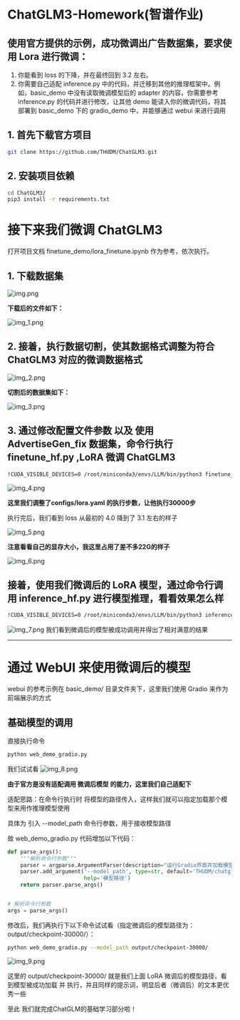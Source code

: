 # ChatGLM3-Homework(智谱作业)

## 使用官方提供的示例，成功微调出广告数据集，要求使用 Lora 进行微调：

1. 你能看到 loss 的下降，并在最终回到 3.2 左右。
2. 你需要自己适配 inference.py 中的代码，并迁移到其他的推理框架中。例如，basic_demo 中没有读取微调模型后的 adapter 的内容，你需要参考 inference.py 的代码并进行修改，让其他 demo 能读入你的微调代码，将其部署到 basic_demo 下的 gradio_demo 中，并能够通过 webui 来进行调用

## 1. 首先下载官方项目
```bash
git clone https://github.com/THUDM/ChatGLM3.git
```

## 2. 安装项目依赖
```bash
cd ChatGLM3/
pip3 install -r requirements.txt
```

# 接下来我们微调 ChatGLM3
打开项目文档 finetune_demo/lora_finetune.ipynb 作为参考，依次执行。

## 1. 下载数据集
![img.png](img.png)


**下载后的文件如下：**

![img_1.png](img_1.png)

## 2. 接着，执行数据切割，使其数据格式调整为符合 ChatGLM3 对应的微调数据格式
![img_2.png](img_2.png)


**切割后的数据集如下：**

![img_3.png](img_3.png)

## 3. 通过修改配置文件参数 以及 使用AdvertiseGen_fix 数据集，命令行执行 finetune_hf.py ,LoRA 微调 ChatGLM3
```bash
!CUDA_VISIBLE_DEVICES=0 /root/miniconda3/envs/LLM/bin/python3 finetune_hf.py  data/AdvertiseGen_fix  THUDM/chatglm3-6b  configs/lora.yaml
```
![img_4.png](img_4.png)

**这里我们调整了configs/lora.yaml 的执行步数，让他执行30000步**

执行完后，我们看到 loss 从最初的 4.0 降到了 3.1 左右的样子

![img_5.png](img_5.png)

**注意看看自己的显存大小，我这里占用了差不多22G的样子**

![img_6.png](img_6.png)

## 接着，使用我们微调后的 LoRA 模型，通过命令行调用 inference_hf.py 进行模型推理，看看效果怎么样
```bash
!CUDA_VISIBLE_DEVICES=0 /root/miniconda3/envs/LLM/bin/python3 inference_hf.py output/checkpoint-30000/ --prompt "类型#裙*版型#显瘦*材质#网纱*风格#性感*裙型#百褶*裙下摆#压褶*裙长#连衣裙*裙衣门襟#拉链*裙衣门襟#套头*裙款式#拼接*裙款式#拉链*裙款式#木耳边*裙款式#抽褶*裙款式#不规则"
```
![img_7.png](img_7.png)
我们看到微调后的模型被成功调用并得出了相对满意的结果

---

# 通过 WebUI 来使用微调后的模型
webui 的参考示例在 basic_demo/ 目录文件夹下，这里我们使用 Gradio 来作为前端展示的方式

## 基础模型的调用
直接执行命令
```bash
python web_demo_gradio.py
```
我们试试看
![img_8.png](img_8.png)

**由于官方是没有适配调用 微调后模型 的能力，这里我们自己适配下**

适配思路：在命令行执行时 将模型的路径传入，这样我们就可以指定加载那个模型来用作推理模型使用

具体为 引入 --model_path 命令行参数，用于接收模型路径

故 web_demo_gradio.py 代码增加以下代码：
```python
def parse_args():
    """解析命令行参数"""
    parser = argparse.ArgumentParser(description="运行Gradio界面并加载模型")
    parser.add_argument('--model_path', type=str, default='THUDM/chatglm3-6b',
                        help='模型路径')
    return parser.parse_args()


# 解析命令行参数
args = parse_args()
```

修改后，我们再执行下以下命令试试看（指定微调后的模型路径为：output/checkpoint-30000/）：
```bash
python web_demo_gradio.py --model_path output/checkpoint-30000/
```
![img_9.png](img_9.png)

这里的 output/checkpoint-30000/ 就是我们上面 LoRA 微调后的模型路径，看到模型被成功加载 并 执行，并且同样的提示词，明显后者（微调后）的文本更优秀一些

至此 我们就完成ChatGLM的基础学习部分啦！


